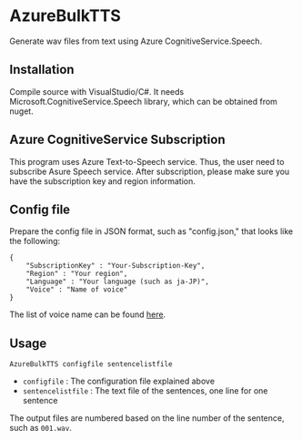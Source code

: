 # AzureBulkTTS
Generate wav files from text using Azure CognitiveService.Speech.

## Installation
Compile source with VisualStudio/C#. It needs Microsoft.CognitiveService.Speech library, which can be obtained from nuget.

## Azure CognitiveService Subscription
This program uses Azure Text-to-Speech service. Thus, the user need to subscribe Asure Speech service.
After subscription, please make sure you have the subscription key and region information.

## Config file
Prepare the config file in JSON format, such as "config.json," that looks like the following:

```{JSON}
{
    "SubscriptionKey" : "Your-Subscription-Key",
    "Region" : "Your region",
    "Language" : "Your language (such as ja-JP)",
    "Voice" : "Name of voice"
}
```
The list of voice name can be found [here](https://docs.microsoft.com/en-us/azure/cognitive-services/speech-service/rest-text-to-speech).

## Usage
```
AzureBulkTTS configfile sentencelistfile
```

- `configfile` : The configuration file explained above
- `sentencelistfile` : The text file of the sentences, one line for one sentence

The output files are numbered based on the line number of the sentence, such as `001.wav`.
